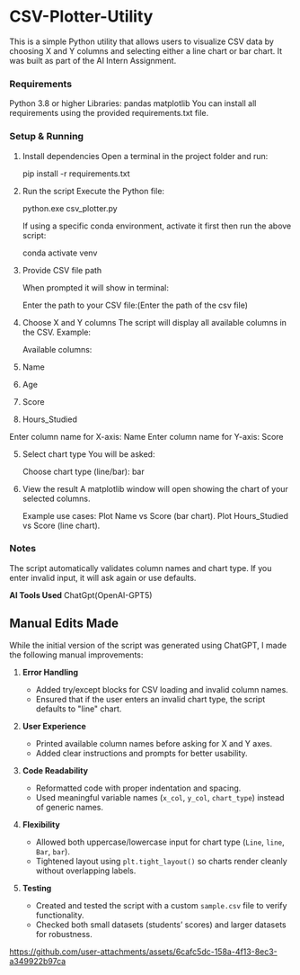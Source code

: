 # CSV-Plotter-Utility
This is a simple Python utility that allows users to visualize CSV data by choosing X and Y columns and selecting either a line chart or bar chart.
It was built as part of the AI Intern Assignment.

### Requirements
Python 3.8 or higher
Libraries:
pandas
matplotlib
You can install all requirements using the provided requirements.txt file.

### Setup & Running

1. Install dependencies
   Open a terminal in the project folder and run:
   
   pip install -r requirements.txt

2. Run the script
   Execute the Python file:

   python.exe csv_plotter.py

   If using a specific conda environment, activate it first then run the above script:

   conda activate venv

3. Provide CSV file path

    When prompted it will show in terminal:
   
    Enter the path to your CSV file:(Enter the path of the csv file)

4. Choose X and Y columns
   The script will display all available columns in the CSV. Example:

   Available columns:
1. Name
2. Age
3. Score
4. Hours_Studied

Enter column name for X-axis: Name
Enter column name for Y-axis: Score

5. Select chart type
   You will be asked:

   Choose chart type (line/bar): bar

6. View the result
   A matplotlib window will open showing the chart of your selected columns.

   Example use cases:
   Plot Name vs Score (bar chart).
   Plot Hours_Studied vs Score (line chart).

### Notes
 The script automatically validates column names and chart type.
 If you enter invalid input, it will ask again or use defaults.

**AI Tools Used**
 ChatGpt(OpenAI-GPT5)

## Manual Edits Made

While the initial version of the script was generated using ChatGPT, I made the following manual improvements:

1. **Error Handling**
   - Added try/except blocks for CSV loading and invalid column names.
   - Ensured that if the user enters an invalid chart type, the script defaults to "line" chart.

2. **User Experience**
   - Printed available column names before asking for X and Y axes.
   - Added clear instructions and prompts for better usability.

3. **Code Readability**
   - Reformatted code with proper indentation and spacing.
   - Used meaningful variable names (`x_col`, `y_col`, `chart_type`) instead of generic names.

4. **Flexibility**
   - Allowed both uppercase/lowercase input for chart type (`Line`, `line`, `Bar`, `bar`).
   - Tightened layout using `plt.tight_layout()` so charts render cleanly without overlapping labels.

5. **Testing**
   - Created and tested the script with a custom `sample.csv` file to verify functionality.
   - Checked both small datasets (students’ scores) and larger datasets for robustness.



https://github.com/user-attachments/assets/6cafc5dc-158a-4f13-8ec3-a349922b97ca


